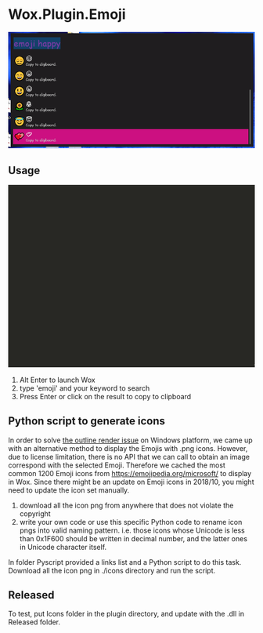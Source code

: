 # Wox.Plugin.Emoji

![preview](preview.png)

## Usage

![usage](usage.gif)

1. Alt Enter to launch Wox
2. type 'emoji' and your keyword to search
3. Press Enter or click on the result to copy to clipboard

## Python script to generate icons

In order to solve [the outline render issue](https://answers.microsoft.com/en-us/msoffice/forum/msoffice_word-mso_win10-mso_2016/unicode-character-appears-colored-on-screen-prints/b3cb3a63-df41-4f94-b34b-2c69b207cc32
) on Windows platform, we came up with an alternative method to display the Emojis with .png icons. However, due to license limitation, there is no API that we can call to obtain an image correspond with the selected Emoji. Therefore we cached the most common 1200 Emoji icons from https://emojipedia.org/microsoft/ to display in Wox. Since there might be an update on Emoji icons in 2018/10, you might need to update the icon set manually.

1. download all the icon png from anywhere that does not violate the copyright
2. write your own code or use this specific Python code to rename icon pngs into valid naming pattern. i.e. those icons whose Unicode is less than 0x1F600 should be written in decimal number, and the latter ones in Unicode character itself.

In folder Pyscript provided a links list and a Python script to do this task. Download all the icon png in ./icons directory and run the script.

## Released

To test, put Icons folder in the plugin directory, and update with the .dll in Released folder.
